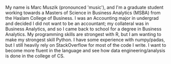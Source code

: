 My name is Marc Muszik (pronounced 'music'), and I'm a graduate student working towards a Masters of Science in Business Analytics (MSBA)  from the Haslam College of Business. I was an Accounting major in undergrad and decided I did not want to be an accountant; my collateral was in Business Analytics, and so I came back to school for a degree in Business Analytics. My programming skills are strongest with R, but I am wanting to make my strongest skill Python. I have some experience with numpy/padas, but I still heavily rely on StackOverflow for most of the code I write. I want to become more fluent in the language and see how data engineering/analysis is done in the college of CS.
